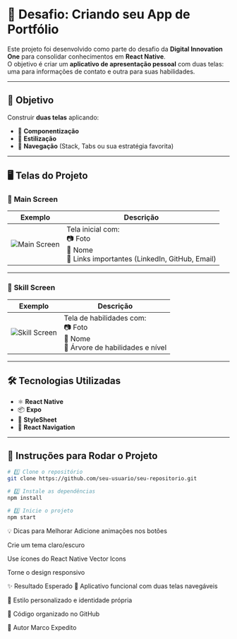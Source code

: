# 🚀 Desafio: Criando seu App de Portfólio

Este projeto foi desenvolvido como parte do desafio da **Digital Innovation One** para consolidar conhecimentos em **React Native**.  
O objetivo é criar um **aplicativo de apresentação pessoal** com duas telas:  
uma para informações de contato e outra para suas habilidades.

---

## 🎯 Objetivo
Construir **duas telas** aplicando:
- 🧩 **Componentização**
- 🎨 **Estilização**
- 🔀 **Navegação** (Stack, Tabs ou sua estratégia favorita)

---

## 🖥️ Telas do Projeto

### 📌 **Main Screen**
| Exemplo | Descrição |
|---------|-----------|
| ![Main Screen](https://via.placeholder.com/250x500?text=Main+Screen) | Tela inicial com: <br> 📷 Foto <br> 📝 Nome <br> 🔗 Links importantes (LinkedIn, GitHub, Email) |

---

### 📌 **Skill Screen**
| Exemplo | Descrição |
|---------|-----------|
| ![Skill Screen](https://via.placeholder.com/250x500?text=Skill+Screen) | Tela de habilidades com: <br> 📷 Foto <br> 📝 Nome <br> 🌱 Árvore de habilidades e nível |

---

## 🛠️ Tecnologias Utilizadas
- ⚛️ **React Native**
- 📦 **Expo**
- 🎨 **StyleSheet**
- 🧭 **React Navigation**

---

## 📜 Instruções para Rodar o Projeto
```bash
# 1️⃣ Clone o repositório
git clone https://github.com/seu-usuario/seu-repositorio.git

# 2️⃣ Instale as dependências
npm install

# 3️⃣ Inicie o projeto
npm start

````
💡 Dicas para Melhorar
Adicione animações nos botões

Crie um tema claro/escuro

Use ícones do React Native Vector Icons

Torne o design responsivo

✨ Resultado Esperado
📱 Aplicativo funcional com duas telas navegáveis

🎨 Estilo personalizado e identidade própria

📂 Código organizado no GitHub

👤 Autor
Marco Expedito
